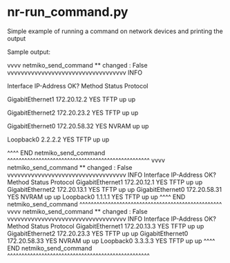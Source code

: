 # nr-run_command.py

Simple example of running a command on network devices and printing the output


Sample output:

vvvv netmiko_send_command ** changed : False vvvvvvvvvvvvvvvvvvvvvvvvvvvvvvvvvvv INFO

Interface              IP-Address      OK? Method Status                Protocol

GigabitEthernet1       172.20.12.2     YES TFTP   up                    up

GigabitEthernet2       172.20.23.2     YES TFTP   up                    up

GigabitEthernet0       172.20.58.32    YES NVRAM  up                    up

Loopback0              2.2.2.2         YES TFTP   up                    up

^^^^ END netmiko_send_command ^^^^^^^^^^^^^^^^^^^^^^^^^^^^^^^^^^^^^^^^^^^^^^^^^^
vvvv netmiko_send_command ** changed : False vvvvvvvvvvvvvvvvvvvvvvvvvvvvvvvvvvv INFO
Interface              IP-Address      OK? Method Status                Protocol
GigabitEthernet1       172.20.12.1     YES TFTP   up                    up
GigabitEthernet2       172.20.13.1     YES TFTP   up                    up
GigabitEthernet0       172.20.58.31    YES NVRAM  up                    up
Loopback0              1.1.1.1         YES TFTP   up                    up
^^^^ END netmiko_send_command ^^^^^^^^^^^^^^^^^^^^^^^^^^^^^^^^^^^^^^^^^^^^^^^^^^
vvvv netmiko_send_command ** changed : False vvvvvvvvvvvvvvvvvvvvvvvvvvvvvvvvvvv INFO
Interface              IP-Address      OK? Method Status                Protocol
GigabitEthernet1       172.20.13.3     YES TFTP   up                    up
GigabitEthernet2       172.20.23.3     YES TFTP   up                    up
GigabitEthernet0       172.20.58.33    YES NVRAM  up                    up
Loopback0              3.3.3.3         YES TFTP   up                    up
^^^^ END netmiko_send_command ^^^^^^^^^^^^^^^^^^^^^^^^^^^^^^^^^^^^^^^^^^^^^^^^^^
